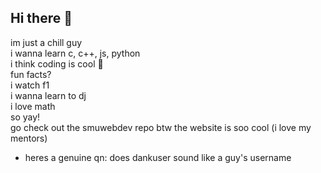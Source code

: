 ## Hi there 👋

im just a chill guy <br>
i wanna learn c, c++, js, python <br>
i think coding is cool 👀 <br>
fun facts? <br>
i watch f1 <br>
i wanna learn to dj <br>
i love math <br>
so yay! <br>
go check out the smuwebdev repo btw the website is soo cool (i love my mentors)<br>
* heres a genuine qn: does dankuser sound like a guy's username
<!--
**meisyt08/meisyt08** is a ✨ _special_ ✨ repository because its `README.md` (this file) appears on your GitHub profile.

Here are some ideas to get you started:

- 🔭 I’m currently working on ...
- 🌱 I’m currently learning ...
- 👯 I’m looking to collaborate on ...
- 🤔 I’m looking for help with ...
- 💬 Ask me about ...
- 📫 How to reach me: ...
- 😄 Pronouns: ...
- ⚡ Fun fact: ...
-->
